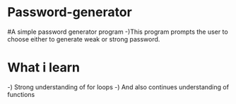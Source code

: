 # Password-generator

#A simple password generator program 
-)This program prompts the user to choose either to generate weak or strong password.

# What i learn 
-)  Strong understanding of for loops
-)  And also continues understanding of functions 
